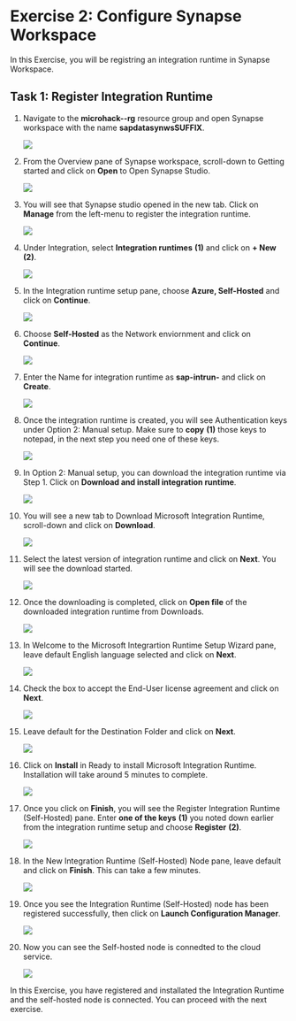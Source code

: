 # Exercise 2: Configure Synapse Workspace

In this Exercise, you will be registring an integration runtime in Synapse Workspace.

## Task 1: Register Integration Runtime

1. Navigate to the **microhack-<inject key="DeploymentID" enableCopy="false"/>-rg** resource group and open Synapse workspace with the name **sapdatasynwsSUFFIX**.

   ![](media/ex2-opensynapse.png)
   
2. From the Overview pane of Synapse workspace, scroll-down to Getting started and click on **Open** to Open Synapse Studio.

   ![](media/ex2-openstudio.png)

3. You will see that Synapse studio opened in the new tab. Click on **Manage** from the left-menu to register the integration runtime.

   ![](media/ex2-clickmanage.png)
   
4. Under Integration, select **Integration runtimes** **(1)** and click on **+ New** **(2)**.

   ![](media/ex2-newir.png)
   
5. In the Integration runtime setup pane, choose **Azure, Self-Hosted** and click on **Continue**.

   ![](media/ex2-selfhosted.png)
   
6. Choose **Self-Hosted** as the Network enviornment and click on **Continue**.

   ![](media/ex2-networksh.png)
   
7. Enter the Name for integration runtime as **sap-intrun-<inject key="DeploymentID" enableCopy="false"/>** and click on **Create**.  

   ![](media/ex2-nameir.png)
   
8. Once the integration runtime is created, you will see Authentication keys under Option 2: Manual setup. Make sure to **copy** **(1)** those keys to notepad, in the next step you need one of these keys. 

   ![](media/ex2-copykeys.png)
   
9. In Option 2: Manual setup, you can download the integration runtime via Step 1. Click on **Download and install integration runtime**.

   ![](media/ex2-downloadir.png)
 
10. You will see a new tab to Download Microsoft Integration Runtime, scroll-down and click on **Download**.

    ![](media/ex2-microsoftir.png)
    
11. Select the latest version of integration runtime and click on **Next**. You will see the download started.

    ![](media/ex2-latestvir.png)
    
12. Once the downloading is completed, click on **Open file** of the downloaded integration runtime from Downloads.

    ![](media/ex2-installir.png)
    
13. In Welcome to the Microsoft Integrartion Runtime Setup Wizard pane, leave default English language selected and click on **Next**.

    ![](media/ex2-irinstall1.png)

14. Check the box to accept the End-User license agreement and click on **Next**.

    ![](media/ex2-irinstall2.png)
    
15. Leave default for the Destination Folder and click on **Next**.

    ![](media/ex2-irinstall3.png)
    
16. Click on **Install** in Ready to install Microsoft Integration Runtime. Installation will take around 5 minutes to complete.

    ![](media/ex2-irinstall4.png)
    
17. Once you click on **Finish**, you will see the Register Integration Runtime (Self-Hosted) pane. Enter **one of the keys** **(1)** you noted down earlier from the integration runtime setup and choose **Register** **(2)**.

    ![](media/ex2-registerirkey.png)
    
18. In the New Integration Runtime (Self-Hosted) Node pane, leave default and click on **Finish**. This can take a few minutes.

    ![](media/ex2-registerfinish.png)
    
19. Once you see the Integration Runtime (Self-Hosted) node has been registered successfully, then click on **Launch Configuration Manager**.

    ![](media/ex2-launchir.png)
    
20. Now you can see the Self-hosted node is connedted to the cloud service.

    ![](media/ex2-shnode.png)
    
In this Exercise, you have registered and installated the Integration Runtime and the self-hosted node is connected. You can proceed with the next exercise. 
    
 
 
 
 
